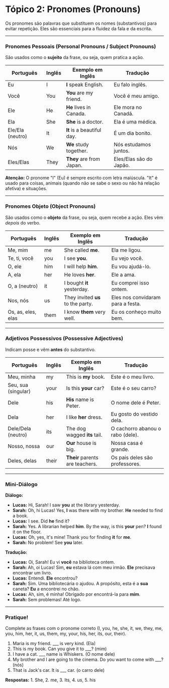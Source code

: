 # Tópico 2: Pronomes (Pronouns)

Os pronomes são palavras que substituem os nomes (substantivos) para evitar repetição. Eles são essenciais para a fluidez da fala e da escrita.

---

### Pronomes Pessoais (Personal Pronouns / Subject Pronouns)

São usados como o **sujeito** da frase, ou seja, quem pratica a ação.

| Português | Inglês | Exemplo em Inglês             | Tradução                      |
| --------- | ------ | ----------------------------- | ----------------------------- |
| Eu        | I      | **I** speak English.          | Eu falo inglês.               |
| Você      | You    | **You** are my friend.        | Você é meu amigo.             |
| Ele       | He     | **He** lives in Canada.       | Ele mora no Canadá.           |
| Ela       | She    | **She** is a doctor.          | Ela é uma médica.             |
| Ele/Ela (neutro) | It | **It** is a beautiful day.  | É um dia bonito.              |
| Nós       | We     | **We** study together.        | Nós estudamos juntos.         |
| Eles/Elas | They   | **They** are from Japan.      | Eles/Elas são do Japão.       |

**Atenção:** O pronome "I" (Eu) é sempre escrito com letra maiúscula. "It" é usado para coisas, animais (quando não se sabe o sexo ou não há relação afetiva) e situações.

---

### Pronomes Objeto (Object Pronouns)

São usados como o **objeto** da frase, ou seja, quem recebe a ação. Eles vêm *depois* do verbo.

| Português     | Inglês | Exemplo em Inglês                | Tradução                        |
| ------------- | ------ | -------------------------------- | ------------------------------- |
| Me, mim       | me     | She called **me**.               | Ela me ligou.                   |
| Te, ti, você  | you    | I see **you**.                   | Eu vejo você.                   |
| O, ele        | him    | I will help **him**.             | Eu vou ajudá-lo.                |
| A, ela        | her    | He loves **her**.                | Ele a ama.                      |
| O, a (neutro) | it     | I bought **it** yesterday.       | Eu comprei isso ontem.          |
| Nos, nós      | us     | They invited **us** to the party.| Eles nos convidaram para a festa.|
| Os, as, eles, elas | them | I know **them** very well.     | Eu os conheço muito bem.        |

---

### Adjetivos Possessivos (Possessive Adjectives)

Indicam posse e vêm **antes** do substantivo.

| Português    | Inglês | Exemplo em Inglês              | Tradução                       |
| ------------ | ------ | ------------------------------ | ------------------------------ |
| Meu, minha   | my     | This is **my** book.           | Este é o meu livro.            |
| Seu, sua (singular) | your | Is this **your** car?          | Este é o seu carro?            |
| Dele         | his    | **His** name is Peter.         | O nome dele é Peter.           |
| Dela         | her    | I like **her** dress.          | Eu gosto do vestido dela.      |
| Dele/Dela (neutro) | its | The dog wagged **its** tail. | O cachorro abanou o rabo (dele).|
| Nosso, nossa | our    | **Our** house is big.          | Nossa casa é grande.           |
| Deles, delas | their  | **Their** parents are teachers.| Os pais deles são professores. |

---

### Mini-Diálogo

**Diálogo:**

*   **Lucas:** Hi, Sarah! I saw **you** at the library yesterday.
*   **Sarah:** Oh, hi Lucas! Yes, **I** was there with my brother. **He** needed to find a book.
*   **Lucas:** I see. Did **he** find it?
*   **Sarah:** Yes. A librarian helped **him**. By the way, is this **your** pen? **I** found it on the floor.
*   **Lucas:** Oh, yes, it's mine! Thank you for finding **it** for **me**.
*   **Sarah:** No problem! See **you** later.

**Tradução:**

*   **Lucas:** Oi, Sarah! Eu vi **você** na biblioteca ontem.
*   **Sarah:** Ah, oi Lucas! Sim, **eu** estava lá com meu irmão. **Ele** precisava encontrar um livro.
*   **Lucas:** Entendi. **Ele** encontrou?
*   **Sarah:** Sim. Uma bibliotecária o ajudou. A propósito, esta é a **sua** caneta? **Eu** a encontrei no chão.
*   **Lucas:** Ah, sim, é minha! Obrigado por encontrá-la para **mim**.
*   **Sarah:** Sem problemas! Até logo.

---

### Pratique!

Complete as frases com o pronome correto (I, you, he, she, it, we, they, me, you, him, her, it, us, them, my, your, his, her, its, our, their).

1.  Maria is my friend. \_\_\_ is very kind. (Ela)
2.  This is my book. Can you give it to \_\_\_? (mim)
3.  I have a cat. \_\_\_ name is Whiskers. (O nome dele)
4.  My brother and I are going to the cinema. Do you want to come with \_\_\_? (nós)
5.  That is Jack's car. It is \_\_\_ car. (o carro dele)

**Respostas:** 1. She, 2. me, 3. Its, 4. us, 5. his 
